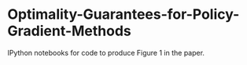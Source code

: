 # Optimality-Guarantees-for-Policy-Gradient-Methods

IPython notebooks for code to produce Figure 1 in the paper. 
